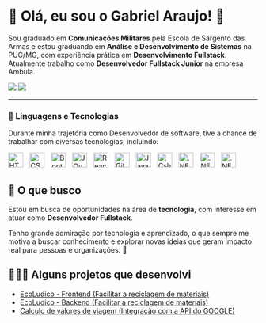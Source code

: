 # 🚀 Olá, eu sou o Gabriel Araujo! 👋

Sou graduado em **Comunicações Militares** pela Escola de Sargento das Armas e estou graduando em **Análise e Desenvolvimento de Sistemas** na PUC/MG, com experiência prática em **Desenvolvimento Fullstack**. Atualmente trabalho como **Desenvolvedor Fullstack Junior** na empresa Ambula.  

<p align="left">
    <a href="https://www.linkedin.com/in/gabrielslaraujo" target="_blank"><img src="https://img.shields.io/badge/-LinkedIn-0077B5?style=for-the-badge" target="_blank"></a> 
    <a href="https://instagram.com/araujogaabriel_" target="_blank"><img src="https://img.shields.io/badge/-Instagram-%23E4405F?style=for-the-badge" target="_blank"></a>
</p>

---

### 🤖 Linguagens e Tecnologias

Durante minha trajetória como Desenvolvedor de software, tive a chance de trabalhar com diversas tecnologias, incluindo:

<img 
    align="left" 
    alt="HTML"
    title="HTML" 
    width="30px" 
    style="padding-right: 10px;" 
    src="https://cdn.jsdelivr.net/gh/devicons/devicon@latest/icons/html5/html5-original.svg" 
/>
<img 
    align="left" 
    alt="CSS" 
    title="CSS"
    width="30px" 
    style="padding-right: 10px;" 
    src="https://cdn.jsdelivr.net/gh/devicons/devicon@latest/icons/css3/css3-original.svg" 
/>
<img 
    align="left" 
    alt="Bootstrap"
    title="Bootstrap" 
    width="30px" 
    style="padding-right: 10px;" 
    src="https://cdn.jsdelivr.net/gh/devicons/devicon@latest/icons/bootstrap/bootstrap-original.svg" 
/>
<img 
    align="left" 
    alt="JQuery" 
    title="JQuery"
    width="30px" 
    style="padding-right: 10px;" 
    src="https://cdn.jsdelivr.net/gh/devicons/devicon@latest/icons/jquery/jquery-original.svg" 
/>
<img 
    align="left" 
    alt="React"
    title="React" 
    width="30px" 
    style="padding-right: 10px;" 
    src="https://cdn.jsdelivr.net/gh/devicons/devicon@latest/icons/react/react-original.svg" 
/>
<img 
    align="left" 
    alt="Git" 
    title="Git"
    width="30px" 
    style="padding-right: 10px;" 
    src="https://cdn.jsdelivr.net/gh/devicons/devicon@latest/icons/git/git-original.svg" 
/>
<img 
    align="left" 
    alt="JavaScript" 
    title="JavaScript"
    width="30px" 
    style="padding-right: 10px;" 
    src="https://cdn.jsdelivr.net/gh/devicons/devicon@latest/icons/javascript/javascript-original.svg" 
/>
<img 
    align="left" 
    alt="Csharp" 
    title="Csharp"
    width="30px" 
    style="padding-right: 10px;" 
    src="https://cdn.jsdelivr.net/gh/devicons/devicon@latest/icons/csharp/csharp-original.svg" 
/>
<img 
    align="left" 
    alt=".NET" 
    title=".NET"
    width="30px" 
    style="padding-right: 10px;" 
    src="https://cdn.jsdelivr.net/gh/devicons/devicon@latest/icons/dot-net/dot-net-original.svg" 
/>
<img 
    align="left" 
    alt=".NET" 
    title=".NET"
    width="30px" 
    style="padding-right: 10px;" 
    src="https://cdn.jsdelivr.net/gh/devicons/devicon@latest/icons/mysql/mysql-plain-wordmark.svg" 
/>
<img 
    align="left" 
    alt=".NET" 
    title=".NET"
    width="30px" 
    style="padding-right: 10px;" 
    src="https://cdn.jsdelivr.net/gh/devicons/devicon@latest/icons/postgresql/postgresql-original.svg" 
/>

<br/>
<br/>

## 🎯 O que busco

Estou em busca de oportunidades na área de **tecnologia**, com interesse em atuar como **Desenvolvedor Fullstack**.

Tenho grande admiração por tecnologia e aprendizado, o que sempre me motiva a buscar conhecimento e explorar novas ideias que geram impacto real para pessoas e organizações. 🚀


## 👨🏽‍💻 Alguns projetos que desenvolvi
- <a href="https://github.com/gabrielaaraujodev/EcoLudico" target="_blank">EcoLudico - Frontend (Facilitar a reciclagem de materiais)</a>
- <a href="https://github.com/gabrielaaraujodev/EcoLudicoAPI" target="_blank">EcoLudico - Backend (Facilitar a reciclagem de materiais)</a>
- <a href="https://github.com/gabrielaaraujodev/AssessmentTest" target="_blank">Calculo de valores de viagem (Integração com a API do GOOGLE)</a>
